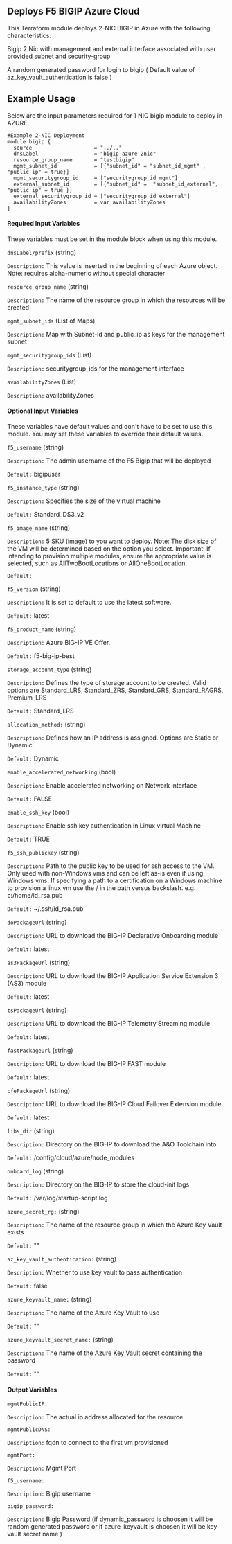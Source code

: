 ## Deploys F5 BIGIP Azure Cloud

This Terraform module deploys 2-NIC BIGIP in Azure with the following characteristics:

Bigip 2 Nic with management and external interface associated with user provided subnet and security-group
  
A random generated password for login to bigip ( Default value of az_key_vault_authentication is false )
  
## Example Usage

Below are the input parameters required for 1 NIC bigip module to deploy in AZURE

```
#Example 2-NIC Deployment
module bigip {
  source                    = "../.."
  dnsLabel                  = "bigip-azure-2nic"
  resource_group_name       = "testbigip"
  mgmt_subnet_id            = [{"subnet_id" = "subnet_id_mgmt" , "public_ip" = true}]
  mgmt_securitygroup_id     = ["securitygroup_id_mgmt"]
  external_subnet_id        = [{"subnet_id" =  "subnet_id_external", "public_ip" = true }]
  external_securitygroup_id = ["securitygroup_id_external"]
  availabilityZones         = var.availabilityZones
}

```

#### Required Input Variables

These variables must be set in the module block when using this module.

`dnsLabel/prefix` (string)

`Description:` This value is inserted in the beginning of each Azure object. Note: requires alpha-numeric without special character

`resource_group_name` (string)

`Description:` The name of the resource group in which the resources will be created

`mgmt_subnet_ids` (List of Maps)

`Description:` Map with Subnet-id and public_ip as keys for the management subnet

`mgmt_securitygroup_ids` (List)

`Description:` securitygroup_ids for the management interface

`availabilityZones` (List)

`Description:` availabilityZones 


#### Optional Input Variables

These variables have default values and don't have to be set to use this module. You may set these variables to override their default values.


`f5_username` (string)

`Description:` The admin username of the F5   Bigip that will be deployed

`Default:` bigipuser

`f5_instance_type` (string)

`Description:` Specifies the size of the   virtual machine 

`Default:` Standard_DS3_v2 

`f5_image_name` (string)

`Description:` 5 SKU (image) to you want to   deploy. Note: The disk size of the VM will be determined based on the option   you select. Important: If intending to provision multiple modules, ensure the   appropriate value is selected, such as AllTwoBootLocations or AllOneBootLocation.

`Default:` 

`f5_version` (string)

`Description:` It is set to default to use the   latest software.

`Default:` latest

`f5_product_name` (string)

`Description:` Azure BIG-IP VE Offer.

`Default:` f5-big-ip-best

`storage_account_type` (string)

`Description:` Defines the type of storage   account to be created. Valid options are Standard_LRS, Standard_ZRS,   Standard_GRS, Standard_RAGRS, Premium_LRS

`Default:` Standard_LRS

`allocation_method:` (string)

`Description:` Defines how an IP address is   assigned. Options are Static or Dynamic

`Default:` Dynamic

`enable_accelerated_networking` (bool)

`Description:` Enable accelerated   networking on Network interface

`Default:` FALSE

`enable_ssh_key` (bool)

`Description:` Enable ssh key   authentication in Linux virtual Machine

`Default:` TRUE

`f5_ssh_publickey` (string)

`Description:` Path to the public key to be   used for ssh access to the VM. Only used with non-Windows vms and can be left   as-is even if using Windows vms. If specifying a path to a certification on a   Windows machine to provision a linux vm use the / in the path versus backslash.   e.g. c:/home/id_rsa.pub

`Default:` ~/.ssh/id_rsa.pub

`doPackageUrl` (string)

`Description:` URL to download the BIG-IP   Declarative Onboarding module

`Default:` latest

`as3PackageUrl` (string)

`Description:` URL to download the BIG-IP   Application Service Extension 3 (AS3) module

`Default:` latest

`tsPackageUrl` (string)

`Description:` URL to download the BIG-IP  Telemetry Streaming module

`Default:` latest

`fastPackageUrl` (string)

`Description:` URL to download the BIG-IP FAST   module

`Default:` latest

`cfePackageUrl` (string)

`Description:` URL to download the BIG-IP   Cloud Failover Extension module

`Default:` latest

`libs_dir` (string)

`Description:` Directory on the BIG-IP to download the A&O Toolchain into

`Default:` /config/cloud/azure/node_modules

`onboard_log` (string)

`Description:` Directory on the BIG-IP to store the cloud-init logs

`Default:` /var/log/startup-script.log

`azure_secret_rg:` (string)

`Description:` The name of the resource group in which the Azure Key Vault exists

`Default:` ""

`az_key_vault_authentication:` (string)

`Description:` Whether to use key vault to pass authentication

`Default:` false

`azure_keyvault_name:` (string)

`Description:` The name of the Azure Key Vault to use

`Default:` ""

`azure_keyvault_secret_name:` (string)

`Description:` The name of the Azure Key Vault secret containing the password

`Default:` ""


#### Output Variables

`mgmtPublicIP:`

`Description:` The actual ip address allocated for the resource

`mgmtPublicDNS:`

`Description:` fqdn to connect to the first vm provisioned

`mgmtPort:`

`Description:` Mgmt Port

`f5_username:`

`Description:` Bigip username

`bigip_password:`

`Description:` Bigip Password (if dynamic_password is choosen it will be random generated password or if azure_keyvault is choosen it will be key vault secret name )


